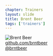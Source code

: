 ```yaml
---
chapter: Trainers
layout: slide
title: Brent Beer
tags: ['trainers']
---
```


<img class="headshot" src="assets/headshots/beer-brent.jpg" alt="Brent Beer">

<div><i class="icon-github-alt"> </i> <a href="http://github.com/github.com/brntbeer">github.com/brntbeer</a></div> 
<div><i class="icon-twitter"> </i> <a href="http://twitter.com/brntbeer">@brntbeer</a></div>